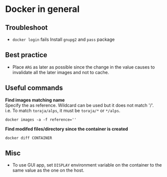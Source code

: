 # Docker in general

## Troubleshoot
- `docker login` fails
  Install `gnupg2` and `pass` package

## Best practice
- Place `ARG` as later as possible since the change in the value causes to
  invalidate all the later images and not to cache.

## Useful commands
**Find images matching name**  
Specify the as reference. Wildcard can be used but it does not match '/'.  
i.e. To match `toraja/alps`, it must be `toraja/*` or `*/alps`.  
```
docker images -a -f reference=''
```

**Find modifed files/directory since the container is created**
```
docker diff CONTAINER
```

## Misc
- To use GUI app, set `DISPLAY` environment variable on the container to the
  same value as the one on the host.
